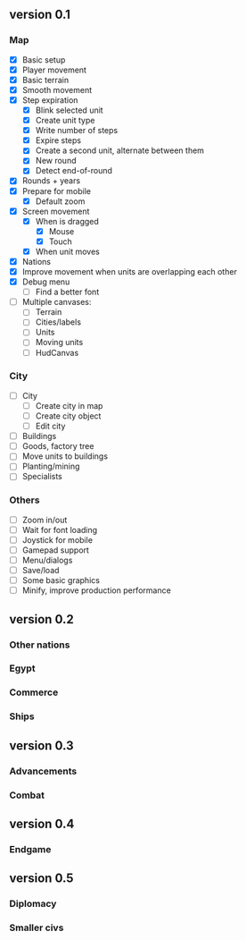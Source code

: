 ## version 0.1

### Map

- [X] Basic setup
- [X] Player movement
- [X] Basic terrain
- [X] Smooth movement
- [X] Step expiration
  - [X] Blink selected unit
  - [X] Create unit type
  - [X] Write number of steps
  - [X] Expire steps
  - [X] Create a second unit, alternate between them
  - [X] New round
  - [X] Detect end-of-round
- [X] Rounds + years
- [X] Prepare for mobile
  - [X] Default zoom
- [X] Screen movement
  - [X] When is dragged
    - [X] Mouse
    - [X] Touch
  - [X] When unit moves
- [X] Nations
- [X] Improve movement when units are overlapping each other
- [X] Debug menu
  - [ ] Find a better font
- [ ] Multiple canvases:
  - [ ] Terrain
  - [ ] Cities/labels
  - [ ] Units
  - [ ] Moving units
  - [ ] HudCanvas

### City

- [ ] City
  - [ ] Create city in map
  - [ ] Create city object
  - [ ] Edit city
- [ ] Buildings
- [ ] Goods, factory tree
- [ ] Move units to buildings
- [ ] Planting/mining
- [ ] Specialists

### Others

- [ ] Zoom in/out
- [ ] Wait for font loading
- [ ] Joystick for mobile
- [ ] Gamepad support
- [ ] Menu/dialogs
- [ ] Save/load
- [ ] Some basic graphics
- [ ] Minify, improve production performance

## version 0.2

### Other nations
### Egypt
### Commerce
### Ships

## version 0.3

### Advancements
### Combat

## version 0.4

### Endgame

## version 0.5

### Diplomacy
### Smaller civs
